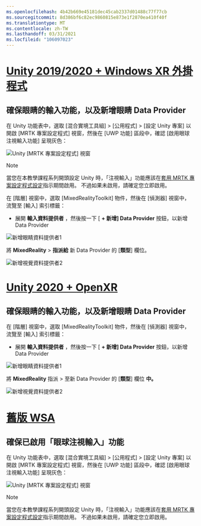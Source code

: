 ```yaml
---
ms.openlocfilehash: 4b42b669e45181dec45cab2337d01488c77f77cb
ms.sourcegitcommit: 8d386bf6c82ec9860815e873e1f2870ea410f40f
ms.translationtype: MT
ms.contentlocale: zh-TW
ms.lasthandoff: 03/31/2021
ms.locfileid: "106097023"
---
```

# <a name="unity-20192020--windows-xr-plugin"></a>[Unity 2019/2020 + Windows XR 外掛程式](#tab/winxr)

## <a name="ensuring-eye-gaze-input-capability-and-adding-eye-gaze-data-provider"></a>確保眼睛的輸入功能，以及新增眼睛 Data Provider

在 Unity 功能表中，選取 [混合實境工具組] > [公用程式] > [設定 Unity 專案] 以開啟 [MRTK 專案設定程式] 視窗，然後在 [UWP 功能] 區段中，確認 [啟用眼球注視輸入功能] 呈現灰色：

![Unity [MRTK 專案設定程式] 視窗](../images/mr-learning-base/base-08-section1-step1-1.png)

> [!NOTE]
> 當您在本教學課程系列開頭設定 Unity 時，「注視輸入」功能應該在[套用 MRTK 專案設定程式設定](../mr-learning-base-02.md#configuring-the-unity-project)指示期間啟用。 不過如果未啟用，請確定您立即啟用。

在 [階層] 視窗中，選取 [MixedRealityToolkit] 物件，然後在 [偵測器] 視窗中，流覽至 [輸入] 索引標籤：

* 展開 **輸入資料提供者** ，然後按一下 [ **+ 新增] Data Provider** 按鈕，以新增 Data Provider

![新增眼睛資料提供者1](../images/mr-learning-base/base-08-section1-step1-2.png)

將 **MixedReality**  >  **指派給** 新 Data Provider 的 [**類型**] 欄位。

![新增視覺資料提供者2](../images/mr-learning-base/base-08-section1-step1-3.png)

# <a name="unity-2020--openxr"></a>[Unity 2020 + OpenXR](#tab/openxr)

## <a name="ensuring-eye-gaze-input-capability-and-adding-eye-gaze-data-provider"></a>確保眼睛的輸入功能，以及新增眼睛 Data Provider

在 [階層] 視窗中，選取 [MixedRealityToolkit] 物件，然後在 [偵測器] 視窗中，流覽至 [輸入] 索引標籤：

* 展開 **輸入資料提供者** ，然後按一下 [ **+ 新增] Data Provider** 按鈕，以新增 Data Provider

![新增眼睛資料提供者1](../images/mr-learning-base/base-08-section1-step1-2openxr.png)

將 **MixedReality** 指派  >  至新 Data Provider 的 [**類型**] 欄位 **中。**

![新增視覺資料提供者2](../images/mr-learning-base/base-08-section1-step1-3openxr.png)

# <a name="legacy-wsa"></a>[舊版 WSA](#tab/wsa)

## <a name="ensuring-the-eye-gaze-input-capability-is-enabled"></a>確保已啟用「眼球注視輸入」功能

在 Unity 功能表中，選取 [混合實境工具組] > [公用程式] > [設定 Unity 專案] 以開啟 [MRTK 專案設定程式] 視窗，然後在 [UWP 功能] 區段中，確認 [啟用眼球注視輸入功能] 呈現灰色：

![Unity [MRTK 專案設定程式] 視窗](../images/mr-learning-base/base-08-section1-step1-1.png)

> [!NOTE]
> 當您在本教學課程系列開頭設定 Unity 時，「注視輸入」功能應該在[套用 MRTK 專案設定程式設定](../mr-learning-base-02.md#creating-the-scene-and-configuring-mrtk)指示期間啟用。 不過如果未啟用，請確定您立即啟用。
